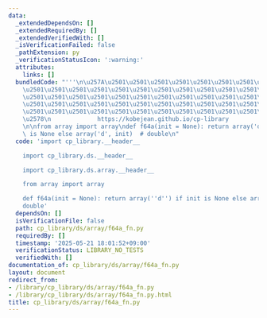 ```yaml
---
data:
  _extendedDependsOn: []
  _extendedRequiredBy: []
  _extendedVerifiedWith: []
  _isVerificationFailed: false
  _pathExtension: py
  _verificationStatusIcon: ':warning:'
  attributes:
    links: []
  bundledCode: "'''\n\u257A\u2501\u2501\u2501\u2501\u2501\u2501\u2501\u2501\u2501\u2501\
    \u2501\u2501\u2501\u2501\u2501\u2501\u2501\u2501\u2501\u2501\u2501\u2501\u2501\
    \u2501\u2501\u2501\u2501\u2501\u2501\u2501\u2501\u2501\u2501\u2501\u2501\u2501\
    \u2501\u2501\u2501\u2501\u2501\u2501\u2501\u2501\u2501\u2501\u2501\u2501\u2501\
    \u2501\u2501\u2501\u2501\u2501\u2501\u2501\u2501\u2501\u2501\u2501\u2501\u2501\
    \u2578\n             https://kobejean.github.io/cp-library               \n'''\n\
    \n\nfrom array import array\ndef f64a(init = None): return array('d') if init\
    \ is None else array('d', init)  # double\n"
  code: 'import cp_library.__header__

    import cp_library.ds.__header__

    import cp_library.ds.array.__header__

    from array import array

    def f64a(init = None): return array(''d'') if init is None else array(''d'', init)  #
    double'
  dependsOn: []
  isVerificationFile: false
  path: cp_library/ds/array/f64a_fn.py
  requiredBy: []
  timestamp: '2025-05-21 18:01:52+09:00'
  verificationStatus: LIBRARY_NO_TESTS
  verifiedWith: []
documentation_of: cp_library/ds/array/f64a_fn.py
layout: document
redirect_from:
- /library/cp_library/ds/array/f64a_fn.py
- /library/cp_library/ds/array/f64a_fn.py.html
title: cp_library/ds/array/f64a_fn.py
---
```

